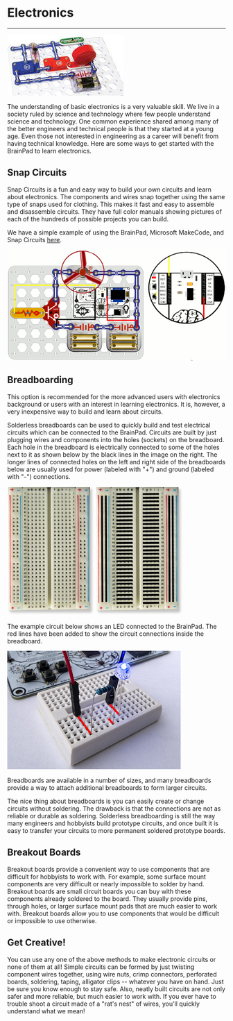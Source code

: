 # Electronics
---
![Snap Circuits](images/snap-circuits.jpg)

The understanding of basic electronics is a very valuable skill. We live in a society ruled by science and technology where few people understand science and technology. One common experience shared among many of the better engineers and technical people is that they started at a young age. Even those not interested in engineering as a career will benefit from having technical knowledge. Here are some ways to get started with the BrainPad to learn electronics.

## Snap Circuits
Snap Circuits is a fun and easy way to build your own circuits and learn about electronics.  The components and wires snap together using the same type of snaps used for clothing.  This makes it fast and easy to assemble and disassemble circuits.  They have full color manuals showing pictures of each of the hundreds of possible projects you can build.

We have a simple example of using the BrainPad, Microsoft MakeCode, and Snap Circuits [here](../projects/lift-off.md).  

[![Snap Circuits](../projects/images/snap-circuits-lift-off.gif)](../projects/lift-off.md)

## Breadboarding
This option is recommended for the more advanced users with electronics background or users with an interest in learning electronics. It is, however, a very inexpensive way to build and learn about circuits.

Solderless breadboards can be used to quickly build and test electrical circuits which can be connected to the BrainPad.  Circuits are built by just plugging wires and components into the holes (sockets) on the breadboard.  Each hole in the breadboard is electrically connected to some of the holes next to it as shown below by the black lines in the image on the right. The longer lines of connected holes on the left and right side of the breadboards below are usually used for power (labeled with "+") and ground (labeled with "-") connections.

![Breadboard](images/breadboard.jpg) ![Breadboard](images/breadboard-connections.jpg)

The example circuit below shows an LED connected to the BrainPad.  The red lines have been added to show the circuit connections inside the breadboard.

![Breadboard with LED](images/breadboard-led.jpg)

Breadboards are available in a number of sizes, and many breadboards provide a way to attach additional breadboards to form larger circuits.

The nice thing about breadboards is you can easily create or change circuits without soldering.  The drawback is that the connections are not as reliable or durable as soldering. Solderless breadboarding is still the way many engineers and hobbyists build prototype circuits, and once built it is easy to transfer your circuits to more permanent soldered prototype boards.

## Breakout Boards
Breakout boards provide a convenient way to use components that are difficult for hobbyists to work with. For example, some surface mount components are very difficult or nearly impossible to solder by hand. Breakout boards are small circuit boards you can buy with these components already soldered to the board. They usually provide pins, through holes, or larger surface mount pads that are much easier to work with. Breakout boards allow you to use components that would be difficult or impossible to use otherwise. 

## Get Creative!
You can use any one of the above methods to make electronic circuits or none of them at all! Simple circuits can be formed by just twisting component wires together, using wire nuts, crimp connectors, perforated boards, soldering, taping, alligator clips -- whatever you have on hand. Just be sure you know enough to stay safe. Also, neatly built circuits are not only safer and more reliable, but much easier to work with. If you ever have to trouble shoot a circuit made of a "rat's nest" of wires, you'll quickly understand what we mean!

